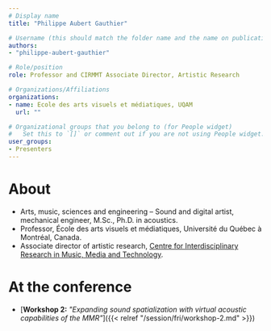 ```yaml
---
# Display name
title: "Philippe Aubert Gauthier"

# Username (this should match the folder name and the name on publications)
authors:
- "philippe-aubert-gauthier"

# Role/position
role: Professor and CIRMMT Associate Director, Artistic Research

# Organizations/Affiliations
organizations: 
- name: Ecole des arts visuels et médiatiques, UQAM
  url: ""

# Organizational groups that you belong to (for People widget)
#   Set this to `[]` or comment out if you are not using People widget.
user_groups:
- Presenters
---
```



# About

- Arts, music, sciences and engineering – Sound and digital artist, mechanical engineer, M.Sc., Ph.D. in acoustics. 
- Professor, École des arts visuels et médiatiques, Université du Québec à Montréal, Canada.
- Associate director of artistic research, [Centre for Interdisciplinary Research in Music, Media and Technology](https://www.cirmmt.org).
# At the conference

- [**Workshop 2:** *"Expanding sound spatialization with virtual acoustic capabilities of the MMR"*]({{< relref "/session/fri/workshop-2.md" >}})